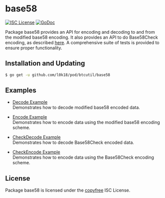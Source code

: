 # base58

[![ISC License](http://img.shields.io/badge/license-ISC-blue.svg)](http://copyfree.org)
[![GoDoc](https://img.shields.io/badge/godoc-reference-blue.svg)](http://godoc.org/github.com/parallelcoin/pod/btcutil/base58)

Package base58 provides an API for encoding and decoding to and from the modified base58 encoding. It also provides an API to do Base58Check encoding, as described [here](https://en.bitcoin.it/wiki/Base58Check_encoding). A comprehensive suite of tests is provided to ensure proper functionality.

## Installation and Updating

```bash
$ go get -u github.com/l0k18/pod/btcutil/base58
```

## Examples

- [Decode Example](http://godoc.org/github.com/l0k18/pod/base58#example-Decode)  
  Demonstrates how to decode modified base58 encoded data.

- [Encode Example](http://godoc.org/github.com/l0k18/pod/base58#example-Encode)  
  Demonstrates how to encode data using the modified base58 encoding scheme.

- [CheckDecode Example](http://godoc.org/github.com/l0k18/pod/base58#example-CheckDecode)  
  Demonstrates how to decode Base58Check encoded data.

- [CheckEncode Example](http://godoc.org/github.com/l0k18/pod/base58#example-CheckEncode)  
  Demonstrates how to encode data using the Base58Check encoding scheme.

## License

Package base58 is licensed under the [copyfree](http://copyfree.org) ISC
License.
